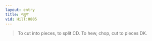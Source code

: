 ```yaml
---
layout: entry
title: འཐུབ་
vid: Hill:0805
---
```

> To cut into pieces, to split CD. To hew, chop, cut to pieces DK.
